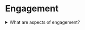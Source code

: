 # Engagement

<details>
  <summary>What are aspects of engagement?</summary>

1. Emotional attachment
2. Level of commitment
3. Motivation for discretionary effort

</details>
